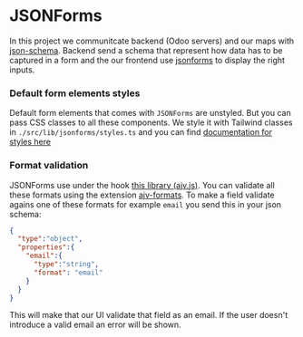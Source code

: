 # JSONForms
In this project we communitcate backend (Odoo servers) and our maps with [json-schema](http://json-schema.org/).
Backend send a schema that represent how data has to be captured in a form and the our frontend use [jsonforms](https://jsonforms.io/docs/integrations/react) to display the
right inputs.

### Default form elements styles
Default form elements that comes with `JSONForms` are unstyled. But you can pass CSS classes to all these components.
We style it with Tailwind classes in `./src/lib/jsonforms/styles.ts` and you
can find [documentation for styles here](https://github.com/eclipsesource/jsonforms/blob/master/packages/vanilla/Styles.md)

### Format validation
JSONForms use under the hook [this library (ajv.js)](). You can validate all these formats
using the extension [ajv-formats](https://ajv.js.org/packages/ajv-formats.html).
To make a field validate agains one of these formats for example `email` you send this in your json schema:
``` json
{
  "type":"object",
  "properties":{
    "email":{
      "type":"string",
      "format": "email"
    }
  }
}
```
This will make that our UI validate that field as an email. If the user doesn't introduce a valid email an error will be shown.
